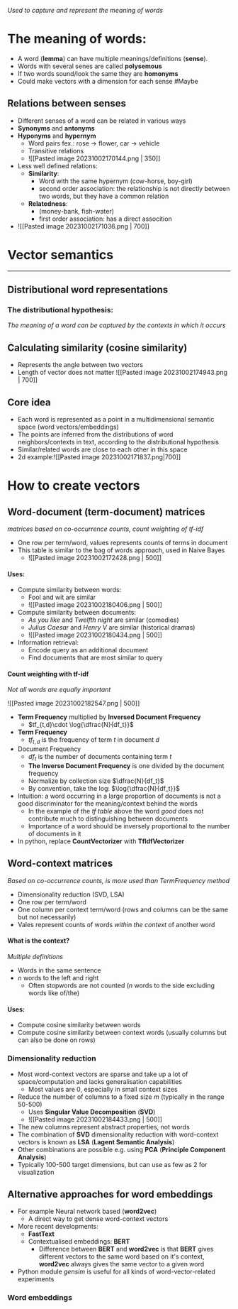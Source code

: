 _Used to capture and represent the meaning of words_


# The meaning of words:

* A word (**lemma**) can have multiple meanings/definitions (**sense**). 
* Words with several senes are called  **polysemous**
* If two words sound/look the same they are **homonyms**
* Could make vectors with a dimension for each sense #Maybe 

## Relations between senses

* Different senses of a word can be related in various ways
* **Synonyms** and **antonyms**
* **Hyponyms** and **hypernym** 
	* Word pairs fex.: rose -> flower, car -> vehicle
	* Transitive relations
	* ![[Pasted image 20231002170144.png | 350]]
* Less well defined relations:
	* **Similarity**: 
		* Word with the same hypernym (cow-horse, boy-girl)
		* second order association: the relationship is not directly between two words, but they have a common relation
	* **Relatedness**: 
		* (money-bank, fish-water)
		* first order association: has a direct assocition
* ![[Pasted image 20231002171036.png | 700]]

# Vector semantics
---

## Distributional word representations

### The distributional hypothesis:
_The meaning of a word can be captured by the contexts in which it occurs_

## Calculating similarity (cosine similarity)
* Represents the angle between two vectors
* Length of vector does not matter
	![[Pasted image 20231002174943.png | 700]]

## Core  idea

* Each word is represented as a point in a multidimensional semantic space (word vectors/embeddings)
* The points are inferred from the distributions of word neighbors/contexts in text, according to the distributional hypothesis
* Similar/related words are close to each other in this space
* 2d example:![[Pasted image 20231002171837.png|700]]

# How to create vectors

## Word-document (term-document) matrices
_matrices based on co-occurrence counts, count weighting of tf-idf_
 
* One row per term/word, values represents counts of terms in document
* This table is similar to the bag of words approach, used in Naive Bayes
	* ![[Pasted image 20231002172428.png | 500]]
#### Uses:
* Compute similarity between words:
	* Fool and wit are similar
	* ![[Pasted image 20231002180406.png | 500]]
* Compute similarity between documents:
	* _As you like_ and _Twelfth night_ are similar (comedies)
	* _Julius Caesar_ and _Henry V_ are similar (historical dramas)
	* ![[Pasted image 20231002180434.png | 500]]
* Information retrieval:
	* Encode query as an additional document
	* Find documents that are most similar to query

#### Count weighting with tf-idf
_Not all words are equally important_

![[Pasted image 20231002182547.png | 500]]

* **Term Frequency** multiplied by **Inversed Document Frequency**
	* $tf_{t,d}\cdot \log{\dfrac{N}{df_t}}$
* **Term Frequency**
	* $tf_{t,d}$ is the frequency of term $t$ in document $d$
* Document Frequency
	* $df_{t}$ is the number of documents containing term $t$
	* **The Inverse Document Frequency** is one divided by the document frequency
	* Normalize by collection size $\dfrac{N}{df_t}$
	* By convention, take the log: $\log{\dfrac{N}{df_t}}$
* Intuition: a word occurring in a large proportion of documents is not a good discriminator for the meaning/context behind the words
	* In the example of the _tf table_ above the word _good_ does not contribute much to distinguishing between documents
	* Importance of a word should be inversely proportional to the number of documents in it
* In python, replace **CountVectorizer** with **TfIdfVectorizer**


## Word-context matrices
_Based on co-occurrence counts, is more used than TermFrequency method_

* Dimensionality reduction (SVD, LSA)
* One row per term/word
* One column per context term/word (rows and columns can be the same but not necessarily)
* Vales represent counts of words *within the context* of another word

#### What is the context?
_Multiple definitions_

* Words in the same sentence
* $n$ words to the left and right
	* Often stopwords are not counted ($n$ words to the side excluding words like of/the)


#### Uses:

* Compute cosine similarity between words
* Compute cosine similarity between context words (usually columns but can also be done on rows)

### Dimensionality reduction

* Most word-context vectors are sparse and take up a lot of space/computation and lacks generalisation capabilities
	* Most values are 0, especially in  small context sizes
* Reduce the number of columns to a fixed size $m$ (typically in the range 50-500)
	* Uses **Singular Value Decomposition** (**SVD**)
	* ![[Pasted image 20231002184433.png | 500]]
* The new columns represent abstract properties, not words
* The combination of **SVD** dimensionality reduction with word-context vectors is known as **LSA** (**Lagent Semantic Analysis**)
* Other combinations are possible e.g. using **PCA** (**Principle Component Analysis**)
* Typically 100-500 target dimensions, but can use as few as 2 for visualization

## Alternative approaches for word embeddings

* For example Neural network based (**word2vec**)
	* A direct way to get dense word-context vectors
* More recent developments:
	* **FastText**
	* Contextualised embeddings: **BERT**
		* Difference between **BERT** and **word2vec** is that **BERT** gives different vectors to the same word based on it's context, **word2vec** always gives the same vector to a given word
* Python module *gensim* is useful for all kinds of word-vector-related experiments


### Word embeddings



